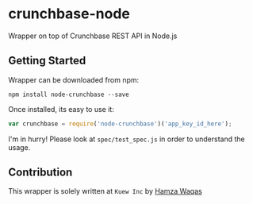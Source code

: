 crunchbase-node
===============
Wrapper on top of Crunchbase REST API in Node.js

## Getting Started

Wrapper can be downloaded from npm:

`npm install node-crunchbase --save`

Once installed, its easy to use it:

```javascript
var crunchbase = require('node-crunchbase')('app_key_id_here');
```

I'm in hurry! Please look at `spec/test_spec.js` in order to understand the usage.

## Contribution
This wrapper is solely written at `Kuew Inc` by [Hamza Waqas](http://github.com/ArkeologeN)
